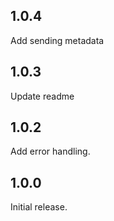 ## 1.0.4

Add sending metadata

## 1.0.3

Update readme

## 1.0.2

Add error handling.

## 1.0.0

Initial release.
